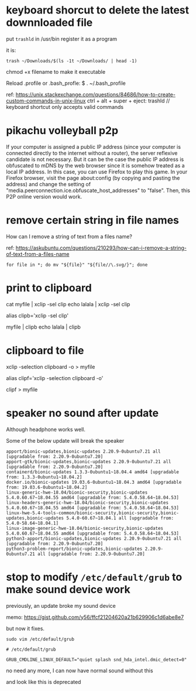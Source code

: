 # keyboard shorcut to delete the latest downnloaded file
put `trashld` in /usr/bin
register it as a program

it is:
```
trash ~/Downloads/$(ls -1t ~/Downloads/ | head -1)
```

chmod +x filename
to make it executable

Reload .profile or .bash_profle:
$ . ~/.bash_profile

ref:
https://unix.stackexchange.com/questions/84686/how-to-create-custom-commands-in-unix-linux
ctrl + alt + super + eject: trashld
// keyboard shortcut only accepts valid commands

# pikachu volleyball p2p

If your computer is assigned a public IP address (since your computer is connected directly to the internet without a router), the server reflexive candidate is not necessary. But it can be the case the public IP address is obfuscated to mDNS by the web browser since it is somehow treated as a local IP address. In this case, you can use Firefox to play this game. In your Firefox browser, visit the page about:config (by copying and pasting the address) and change the setting of "media.peerconnection.ice.obfuscate_host_addresses" to "false". Then, this P2P online version would work.

# remove certain string in file names

How can I remove a string of text from a files name?

ref: https://askubuntu.com/questions/210293/how-can-i-remove-a-string-of-text-from-a-files-name

```
for file in *; do mv "${file}" "${file//\.svg/}"; done
```

# print to clipboard

cat myfile | xclip -sel clip
echo lalala | xclip -sel clip

alias clipb='xclip -sel clip'

myfile | clipb
echo lalala | clipb

# clipboard to file

xclip -selection clipboard -o > myfile

alias clipf='xclip -selection clipboard -o'

clipf > myfile

# speaker no sound after update

Although headphone works well.

Some of the below update will break the speaker
```
apport/bionic-updates,bionic-updates 2.20.9-0ubuntu7.21 all [upgradable from: 2.20.9-0ubuntu7.20]
apport-gtk/bionic-updates,bionic-updates 2.20.9-0ubuntu7.21 all [upgradable from: 2.20.9-0ubuntu7.20]
containerd/bionic-updates 1.3.3-0ubuntu1~18.04.4 amd64 [upgradable from: 1.3.3-0ubuntu1~18.04.2]
docker.io/bionic-updates 19.03.6-0ubuntu1~18.04.3 amd64 [upgradable from: 19.03.6-0ubuntu1~18.04.2]
linux-generic-hwe-18.04/bionic-security,bionic-updates 5.4.0.60.67~18.04.55 amd64 [upgradable from: 5.4.0.58.64~18.04.53]
linux-headers-generic-hwe-18.04/bionic-security,bionic-updates 5.4.0.60.67~18.04.55 amd64 [upgradable from: 5.4.0.58.64~18.04.53]
linux-hwe-5.4-tools-common/bionic-security,bionic-security,bionic-updates,bionic-updates 5.4.0-60.67~18.04.1 all [upgradable from: 5.4.0-58.64~18.04.1]
linux-image-generic-hwe-18.04/bionic-security,bionic-updates 5.4.0.60.67~18.04.55 amd64 [upgradable from: 5.4.0.58.64~18.04.53]
python3-apport/bionic-updates,bionic-updates 2.20.9-0ubuntu7.21 all [upgradable from: 2.20.9-0ubuntu7.20]
python3-problem-report/bionic-updates,bionic-updates 2.20.9-0ubuntu7.21 all [upgradable from: 2.20.9-0ubuntu7.20]
```

# stop to modify `/etc/default/grub` to make sound device work

previously, an update broke my sound device

memo: https://gist.github.com/y56/ffcf21204620a21b629906c1d6abe8e7

but now it fixes.


`sudo vim /etc/default/grub`

```
# /etc/default/grub

GRUB_CMDLINE_LINUX_DEFAULT="quiet splash snd_hda_intel.dmic_detect=0"
```

no need any more, I can now have normal sound without this

and look like this is deprecated

